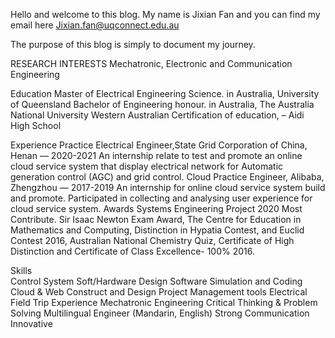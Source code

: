 Hello and welcome to this blog. My name is Jixian Fan and you can find my email here Jixian.fan@uqconnect.edu.au

The purpose of this blog is simply to document my journey.

RESEARCH INTERESTS
Mechatronic, Electronic and Communication Engineering

Education
Master of Electrical Engineering Science. in Australia,  University of Queensland Bachelor of Engineering honour. in Australia,                             The Australia National University                                         Western Australian Certification of education,                                                                    – Aidi High School

Experience
Practice Electrical Engineer,State Grid Corporation of China, Henan — 2020-2021
An internship relate to test and promote an online cloud service system that display electrical network for Automatic generation control (AGC) and grid control.
Cloud Practice Engineer, Alibaba, Zhengzhou — 2017-2019
An internship for online cloud service system build and promote. Participated in collecting and analysing user experience for cloud service system.
Awards
Systems Engineering Project 2020 Most Contribute. Sir Isaac Newton Exam Award, The Centre for Education in Mathematics and Computing, Distinction in Hypatia Contest, and Euclid Contest 2016, Australian National Chemistry Quiz, Certificate of High Distinction and Certificate of Class Excellence- 100% 2016.


Skills                                                                   
Control System Soft/Hardware Design 
Software Simulation and Coding 
Cloud & Web Construct and Design 
Project Management tools 
Electrical Field Trip Experience 
Mechatronic Engineering 
Critical Thinking & Problem Solving
Multilingual Engineer (Mandarin, English)
Strong Communication 
Innovative 
